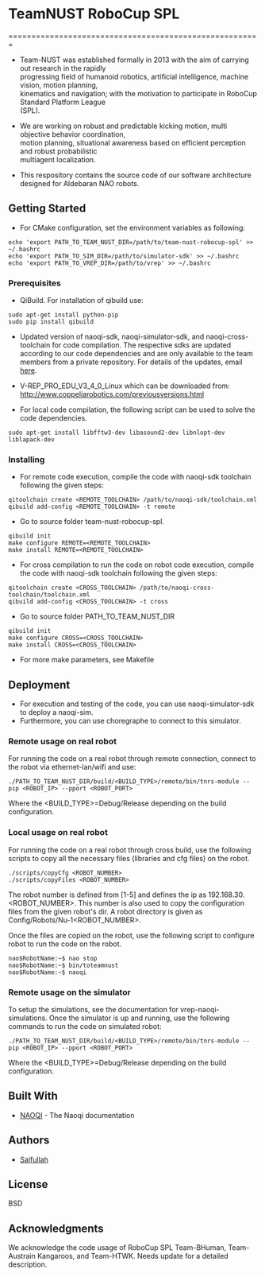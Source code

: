 # TeamNUST RoboCup SPL
=======================================================

* Team-NUST   was   established   formally   in   2013   with   the   aim   of   carrying   out   research   in   the   rapidly  
progressing   field   of   humanoid   robotics,   artificial   intelligence,   machine   vision,   motion   planning,  
kinematics   and   navigation;   with   the   motivation   to   participate   in   RoboCup   Standard   Platform   League  
(SPL).   
* We   are   working   on   robust   and   predictable   kicking   motion,   multi   objective   behavior   coordination,  
motion   planning,   situational   awareness   based   on   efficient   perception   and   robust   probabilistic  
multiagent   localization. 

* This respository contains the source code of our software architecture designed for Aldebaran NAO robots.

## Getting Started

* For CMake configuration, set the environment variables as following:
```
echo 'export PATH_TO_TEAM_NUST_DIR=/path/to/team-nust-robocup-spl' >> ~/.bashrc 
echo 'export PATH_TO_SIM_DIR=/path/to/simulator-sdk' >> ~/.bashrc 
echo 'export PATH_TO_VREP_DIR=/path/to/vrep' >> ~/.bashrc 
```

### Prerequisites

* QiBuild. For installation of qibuild use:
```
sudo apt-get install python-pip
sudo pip install qibuild
```
* Updated version of naoqi-sdk, naoqi-simulator-sdk, and naoqi-cross-toolchain for code compilation. The respective sdks are updated according to our code dependencies and are only available to the team members from a private repository. For details of the updates, email <A href="mailto:saifullah3396@gmail.com">here</A>.
* V-REP_PRO_EDU_V3_4_0_Linux which can be downloaded from: http://www.coppeliarobotics.com/previousversions.html

* For local code compilation, the following script can be used to solve the code dependencies.
```
sudo apt-get install libfftw3-dev libasound2-dev libnlopt-dev liblapack-dev
```

### Installing
* For remote code execution, compile the code with naoqi-sdk toolchain following the given steps:
```
qitoolchain create <REMOTE_TOOLCHAIN> /path/to/naoqi-sdk/toolchain.xml 
qibuild add-config <REMOTE_TOOLCHAIN> -t remote
```
* Go to source folder team-nust-robocup-spl.
```
qibuild init
make configure REMOTE=<REMOTE_TOOLCHAIN>
make install REMOTE=<REMOTE_TOOLCHAIN>

```

* For cross compilation to run the code on robot code execution, compile the code with naoqi-sdk toolchain following the given steps:
```
qitoolchain create <CROSS_TOOLCHAIN> /path/to/naoqi-cross-toolchain/toolchain.xml 
qibuild add-config <CROSS_TOOLCHAIN> -t cross
```
* Go to source folder PATH_TO_TEAM_NUST_DIR
```
qibuild init
make configure CROSS=<CROSS_TOOLCHAIN>
make install CROSS=<CROSS_TOOLCHAIN>
```

* For more make parameters, see Makefile

## Deployment

* For execution and testing of the code, you can use naoqi-simulator-sdk to deploy a naoqi-sim.
* Furthermore, you can use choregraphe to connect to this simulator.

### Remote usage on real robot

For running the code on a real robot through remote connection, 
connect to the robot via ethernet-lan/wifi and use:
```
./PATH_TO_TEAM_NUST_DIR/build/<BUILD_TYPE>/remote/bin/tnrs-module --pip <ROBOT_IP> --pport <ROBOT_PORT>
```
Where the <BUILD_TYPE>=Debug/Release depending on the build configuration.

### Local usage on real robot

For running the code on a real robot through cross build, use the 
following scripts to copy all the necessary files (libraries and cfg files)
on the robot.
```
./scripts/copyCfg <ROBOT_NUMBER>
./scripts/copyFiles <ROBOT_NUMBER>
```
The robot number is defined from [1-5] and defines the ip as 192.168.30.<ROBOT_NUMBER>.
This number is also used to copy the configuration files from the given robot's dir.
A robot directory is given as Config/Robots/Nu-1<ROBOT_NUMBER>.

Once the files are copied on the robot, use the following script to configure
robot to run the code on the robot.
```
nao$RobotName:~$ nao stop
nao$RobotName:~$ bin/toteamnust 
nao$RobotName:~$ naoqi
```

### Remote usage on the simulator
To setup the simulations, see the documentation for vrep-naoqi-simulations.
Once the simulator is up and running, use the following commands to run the code on
simulated robot:
```
./PATH_TO_TEAM_NUST_DIR/build/<BUILD_TYPE>/remote/bin/tnrs-module --pip <ROBOT_IP> --pport <ROBOT_PORT>
```
Where the <BUILD_TYPE>=Debug/Release depending on the build configuration.

## Built With
* [NAOQI](http://doc.aldebaran.com/2-1) - The Naoqi documentation

## Authors
* <A href="mailto:saifullah3396@gmail.com">Saifullah</A>

## License
BSD

## Acknowledgments
We acknowledge the code usage of RoboCup SPL Team-BHuman, Team-Austrain Kangaroos, and Team-HTWK. Needs update for a detailed description.
